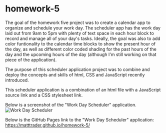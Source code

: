 # homework-5
The goal of the homework five project was to create a calendar app to organize and schedule your work day.  The scheduler app has the work day laid out from 9am to 5pm with plenty of text space in each hour block to record and manage all of your day's tasks.  Ideally, the goal was also to add color funtionality to the calendar time blocks to show the present hour of the day, as well as different color coded shading for the past hours of the day and the upcoming hours of the day (although I'm still working on that piece of the application).   

The purpose of this scheduler application project was to combine and deploy the concepts and skills of html, CSS and JavaScript recently introduced.   

This scheduler application is a combination of an html file with a JavaScript source link and a CSS stylesheet link.

Below is a screenshot of the "Work Day Scheduler" application.
![Work Day Scheduler](C:\Users\Matt\Desktop\Coding-Projects\homework-5\assets/Work-Day-Scheduler.PNG)

Below is the GitHub Pages link to the "Work Day Scheduler" application: 
https://matttrader.github.io/homework-5/ 